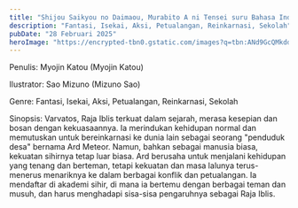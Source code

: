 ```yaml
---
title: "Shijou Saikyou no Daimaou, Murabito A ni Tensei suru Bahasa Indonesia"
description: "Fantasi, Isekai, Aksi, Petualangan, Reinkarnasi, Sekolah"
pubDate: "28 Februari 2025"
heroImage: "https://encrypted-tbn0.gstatic.com/images?q=tbn:ANd9GcQMkddaEh6WWLIcsIixyexLx-SD18ySp_VrfrG4REdktNp4lyyLA0t2r3E&s=10"
---
```


Penulis: Myojin Katou (Myojin Katou)

Ilustrator: Sao Mizuno (Mizuno Sao)

Genre: Fantasi, Isekai, Aksi, Petualangan, Reinkarnasi, Sekolah

Sinopsis: Varvatos, Raja Iblis terkuat dalam sejarah, merasa kesepian dan bosan dengan kekuasaannya. Ia merindukan kehidupan normal dan memutuskan untuk bereinkarnasi ke dunia lain sebagai seorang "penduduk desa" bernama Ard Meteor. Namun, bahkan sebagai manusia biasa, kekuatan sihirnya tetap luar biasa. Ard berusaha untuk menjalani kehidupan yang tenang dan berteman, tetapi kekuatan dan masa lalunya terus-menerus menariknya ke dalam berbagai konflik dan petualangan. Ia mendaftar di akademi sihir, di mana ia bertemu dengan berbagai teman dan musuh, dan harus menghadapi sisa-sisa pengaruhnya sebagai Raja Iblis.
